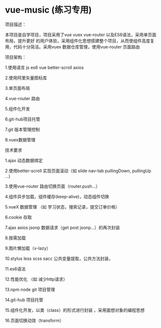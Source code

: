 
# vue-music (练习专用)

项目描述：

本项目是自学项目，项目采用了vue vuex vue-router 以及ES6语法，采用单页面布局，提升更好 的用户体验，采用组件化思想搭建整个项目，从而使组件高度复用，代码十分简洁。采用vuex 数据仓库管理，使用vue-router 页面路由

项目架构：

1.使用语言 js es6 vue better-scroll axios  

2.使用阿里矢量图标库

3.单页面布局

4.vue-router 路由

5.组件化开发

6.git-hub项目托管

7.git 版本管理控制

8.vuex数据管理


技术要求

1.ajax 动态数据绑定 

2.使用better-scroll 实现页面滚动（如 slide nav-tab pullingDown, pullingUp ...)

3.使用vue-router 路由切换页面（router.push...）

4.组件异步加载，组件缓存(keep-alive)，动态组件切换

5.vueX 数据管理 （如 学习状态，搜索记录，提交订单价格）

6.cookie 存取

7.ajax axios jsonp 数据请求（get post jsonp...）的再次封装

8.按需加载

9.图片懒加载（v-lazy）

10.stylus less scss sacc 公共变量提取，公共方法封装，

11.es6语法

12.性能优化 （如 减少http请求）

13.npm node git 项目管理

14.git-hub 项目托管

15.组件化开发，以类（class）的形式进行封装 ，采用面想对象的编程思想

16.页面切换动效（transform）



